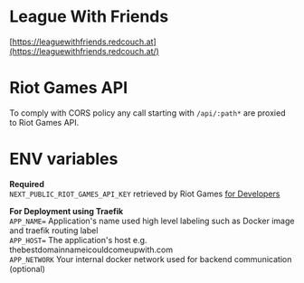 # League With Friends

[https://leaguewithfriends.redcouch.at](https://leaguewithfriends.redcouch.at/)

# Riot Games API

To comply with CORS policy any call starting with `/api/:path*` are proxied to Riot Games API.

# ENV variables

**Required**  
`NEXT_PUBLIC_RIOT_GAMES_API_KEY` retrieved by Riot Games [for Developers](https://developer.riotgames.com/)

**For Deployment using Traefik**  
`APP_NAME=` Application's name used high level labeling such as Docker image and traefik routing label  
`APP_HOST=` The application's host e.g. thebestdomainnameicouldcomeupwith.com  
`APP_NETWORK` Your internal docker network used for backend communication (optional)
